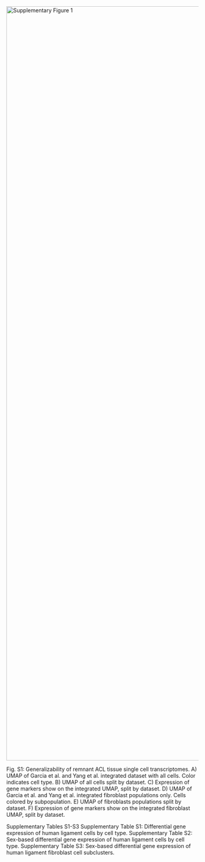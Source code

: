 <img width="1545" height="1974" alt="Supplementary Figure 1" src="https://github.com/user-attachments/assets/7224450d-649f-4df3-8cae-6126fb17d37e" />

Fig. S1: Generalizability of remnant ACL tissue single cell transcriptomes. A) UMAP of Garcia et al. and
Yang et al. integrated dataset with all cells. Color indicates cell type. B) UMAP of all cells split by dataset.
C) Expression of gene markers show on the integrated UMAP, split by dataset. D) UMAP of Garcia et al.
and Yang et al. integrated fibroblast populations only. Cells colored by subpopulation. E) UMAP of
fibroblasts populations split by dataset. F) Expression of gene markers show on the integrated fibroblast
UMAP, split by dataset.

Supplementary Tables S1-S3
Supplementary Table S1: Differential gene expression of human ligament cells by cell type.
Supplementary Table S2: Sex-based differential gene expression of human ligament cells by cell type.
Supplementary Table S3: Sex-based differential gene expression of human ligament fibroblast cell
subclusters.
